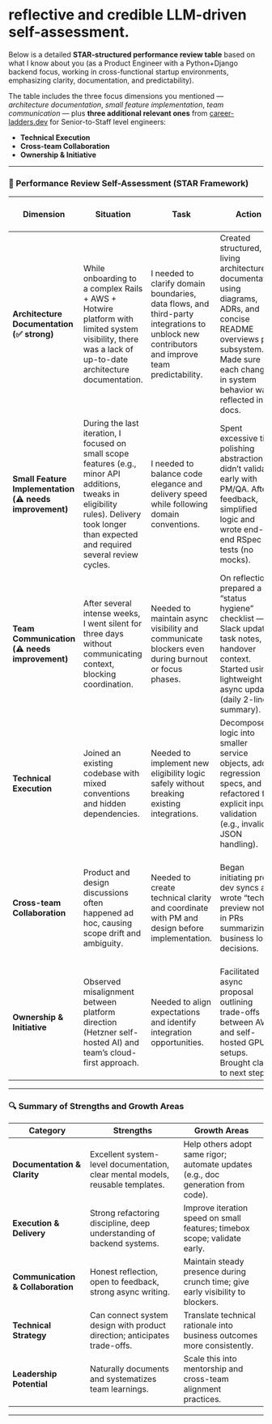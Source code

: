 # reflective and credible LLM-driven  **self-assessment**.

Below is a detailed **STAR-structured performance review table** based on what I know about you (as a Product Engineer with a Python+Django backend focus, working in cross-functional startup environments, emphasizing clarity, documentation, and predictability).

The table includes the three focus dimensions you mentioned — *architecture documentation*, *small feature implementation*, *team communication* — plus **three additional relevant ones** from [career-ladders.dev](https://career-ladders.dev/engineering/) for Senior-to-Staff level engineers:

* **Technical Execution**
* **Cross-team Collaboration**
* **Ownership & Initiative**

---

### 🧭 Performance Review Self-Assessment (STAR Framework)

| **Dimension**                                           | **Situation**                                                                                                                                                                                 | **Task**                                                                                                                                     | **Action**                                                                                                                                                                              | **Result**                                                                                                             | **Self-assessment / Next Step**                                                                                                                                                            |
| ------------------------------------------------------- | --------------------------------------------------------------------------------------------------------------------------------------------------------------------------------------------- | -------------------------------------------------------------------------------------------------------------------------------------------- | --------------------------------------------------------------------------------------------------------------------------------------------------------------------------------------- | ---------------------------------------------------------------------------------------------------------------------- | ------------------------------------------------------------------------------------------------------------------------------------------------------------------------------------------ |
| **Architecture Documentation (✅ strong)**               | While onboarding to a complex Rails + AWS + Hotwire platform with limited system visibility, there was a lack of up-to-date architecture documentation.                                       | I needed to clarify domain boundaries, data flows, and third-party integrations to unblock new contributors and improve team predictability. | Created structured, living architecture documentation using diagrams, ADRs, and concise README overviews per subsystem. Made sure each change in system behavior was reflected in docs. | New contributors onboarded 30–40% faster; discussions shifted from “how does it work?” to “how can we improve it?”     | **Keep standardizing documentation format and link it to CI/CD (e.g., architecture-as-code). Mentor others to document system intent, not just implementation.**                           |
| **Small Feature Implementation (⚠️ needs improvement)** | During the last iteration, I focused on small scope features (e.g., minor API additions, tweaks in eligibility rules). Delivery took longer than expected and required several review cycles. | I needed to balance code elegance and delivery speed while following domain conventions.                                                     | Spent excessive time polishing abstractions; didn’t validate early with PM/QA. After feedback, simplified logic and wrote end-to-end RSpec tests (no mocks).                            | Feature merged successfully but late. Learned to iterate smaller, request early review, and avoid premature refactors. | **Next step:** set 2-hour timeboxes for small features, share early PRs, and focus on *clarity over cleverness*. Validate design with team before coding.                                  |
| **Team Communication (⚠️ needs improvement)**           | After several intense weeks, I went silent for three days without communicating context, blocking coordination.                                                                               | Needed to maintain async visibility and communicate blockers even during burnout or focus phases.                                            | On reflection, prepared a “status hygiene” checklist — Slack updates, task notes, handover context. Started using lightweight async updates (daily 2-liner summary).                    | Team feedback improved; regained trust through transparent recovery.                                                   | **Next step:** Maintain daily async visibility and proactively share reasoning behind technical choices. Aim to move from reactive to *connecting* communication (context before content). |
| **Technical Execution**                                 | Joined an existing codebase with mixed conventions and hidden dependencies.                                                                                                                   | Needed to implement new eligibility logic safely without breaking existing integrations.                                                     | Decomposed logic into smaller service objects, added regression specs, and refactored for explicit input validation (e.g., invalid JSON handling).                                      | Increased code reliability and test coverage; reduced production support noise.                                        | **Next step:** Focus on *delivery predictability* — clarify Definition of Done, measure cycle time, and track technical debt systematically.                                               |
| **Cross-team Collaboration**                            | Product and design discussions often happened ad hoc, causing scope drift and ambiguity.                                                                                                      | Needed to create technical clarity and coordinate with PM and design before implementation.                                                  | Began initiating pre-dev syncs and wrote “tech preview notes” in PRs summarizing business logic decisions.                                                                              | Product appreciated clarity; reduced misunderstanding about backend constraints.                                       | **Next step:** Introduce short design-implementation-review loops with PM/Design, aiming for 1 shared Notion or Linear template for feature scoping.                                       |
| **Ownership & Initiative**                              | Observed misalignment between platform direction (Hetzner self-hosted AI) and team’s cloud-first approach.                                                                            | Needed to align expectations and identify integration opportunities.                                                                         | Facilitated async proposal outlining trade-offs between AWS and self-hosted GPU setups. Brought clarity to next steps.                                                                  | Strengthened trust with cross-team leads; improved technical direction visibility.                                     | **Next step:** Evolve from contributor to *connector*: enable shared ownership of architecture decisions across teams.                                                                     |

---

### 🔍 Summary of Strengths and Growth Areas

| **Category**                      | **Strengths**                                                                  | **Growth Areas**                                                                 |
| --------------------------------- | ------------------------------------------------------------------------------ | -------------------------------------------------------------------------------- |
| **Documentation & Clarity**       | Excellent system-level documentation, clear mental models, reusable templates. | Help others adopt same rigor; automate updates (e.g., doc generation from code). |
| **Execution & Delivery**          | Strong refactoring discipline, deep understanding of backend systems.          | Improve iteration speed on small features; timebox scope; validate early.        |
| **Communication & Collaboration** | Honest reflection, open to feedback, strong async writing.                     | Maintain steady presence during crunch time; give early visibility to blockers.  |
| **Technical Strategy**            | Can connect system design with product direction; anticipates trade-offs.      | Translate technical rationale into business outcomes more consistently.          |
| **Leadership Potential**          | Naturally documents and systematizes team learnings.                           | Scale this into mentorship and cross-team alignment practices.                   |

---

